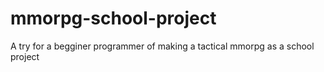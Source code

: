# mmorpg-school-project
A try for a begginer programmer of making a tactical mmorpg as a school project
